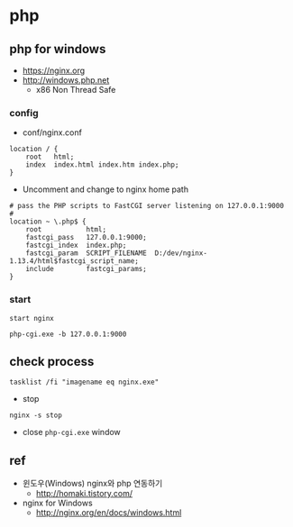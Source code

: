 # php

## php for windows
* https://nginx.org
* http://windows.php.net
  * x86 Non Thread Safe

### config
* conf/nginx.conf
```
location / {
    root   html;
    index  index.html index.htm index.php;
}
```

* Uncomment and change to nginx home path
```
# pass the PHP scripts to FastCGI server listening on 127.0.0.1:9000
#
location ~ \.php$ {
    root           html;
    fastcgi_pass   127.0.0.1:9000;
    fastcgi_index  index.php;
    fastcgi_param  SCRIPT_FILENAME  D:/dev/nginx-1.13.4/html$fastcgi_script_name;
    include        fastcgi_params;
}
```

### start

```
start nginx
```

```
php-cgi.exe -b 127.0.0.1:9000
```

## check process

```
tasklist /fi "imagename eq nginx.exe"
```


* stop
```
nginx -s stop
```

  * close `php-cgi.exe` window

## ref
* 윈도우(Windows) nginx와 php 연동하기
  * http://homaki.tistory.com/
* nginx for Windows
  * http://nginx.org/en/docs/windows.html
